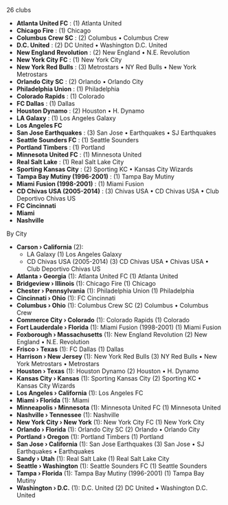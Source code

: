 26 clubs

- **Atlanta United FC** : (1) Atlanta United
- **Chicago Fire** : (1) Chicago
- **Columbus Crew SC** : (2) Columbus • Columbus Crew
- **D.C. United** : (2) DC United • Washington D.C. United
- **New England Revolution** : (2) New England • N.E. Revolution
- **New York City FC** : (1) New York City
- **New York Red Bulls** : (3) Metrostars • NY Red Bulls • New York Metrostars
- **Orlando City SC** : (2) Orlando • Orlando City
- **Philadelphia Union** : (1) Philadelphia
- **Colorado Rapids** : (1) Colorado
- **FC Dallas** : (1) Dallas
- **Houston Dynamo** : (2) Houston • H. Dynamo
- **LA Galaxy** : (1) Los Angeles Galaxy
- **Los Angeles FC**
- **San Jose Earthquakes** : (3) San Jose • Earthquakes • SJ Earthquakes
- **Seattle Sounders FC** : (1) Seattle Sounders
- **Portland Timbers** : (1) Portland
- **Minnesota United FC** : (1) Minnesota United
- **Real Salt Lake** : (1) Real Salt Lake City
- **Sporting Kansas City** : (2) Sporting KC • Kansas City Wizards
- **Tampa Bay Mutiny (1996-2001)** : (1) Tampa Bay Mutiny
- **Miami Fusion (1998-2001)** : (1) Miami Fusion
- **CD Chivas USA (2005-2014)** : (3) Chivas USA • CD Chivas USA • Club Deportivo Chivas US
- **FC Cincinnati**
- **Miami**
- **Nashville**




By City

- **Carson › California** (2): 
  - LA Galaxy  (1) Los Angeles Galaxy
  - CD Chivas USA (2005-2014)  (3) CD Chivas USA • Chivas USA • Club Deportivo Chivas US
- **Atlanta › Georgia** (1): Atlanta United FC  (1) Atlanta United
- **Bridgeview › Illinois** (1): Chicago Fire  (1) Chicago
- **Chester › Pennsylvania** (1): Philadelphia Union  (1) Philadelphia
- **Cincinnati › Ohio** (1): FC Cincinnati 
- **Columbus › Ohio** (1): Columbus Crew SC  (2) Columbus • Columbus Crew
- **Commerce City › Colorado** (1): Colorado Rapids  (1) Colorado
- **Fort Lauderdale › Florida** (1): Miami Fusion (1998-2001)  (1) Miami Fusion
- **Foxborough › Massachusetts** (1): New England Revolution  (2) New England • N.E. Revolution
- **Frisco › Texas** (1): FC Dallas  (1) Dallas
- **Harrison › New Jersey** (1): New York Red Bulls  (3) NY Red Bulls • New York Metrostars • Metrostars
- **Houston › Texas** (1): Houston Dynamo  (2) Houston • H. Dynamo
- **Kansas City › Kansas** (1): Sporting Kansas City  (2) Sporting KC • Kansas City Wizards
- **Los Angeles › California** (1): Los Angeles FC 
- **Miami › Florida** (1): Miami 
- **Minneapolis › Minnesota** (1): Minnesota United FC  (1) Minnesota United
- **Nashville › Tennessee** (1): Nashville 
- **New York City › New York** (1): New York City FC  (1) New York City
- **Orlando › Florida** (1): Orlando City SC  (2) Orlando • Orlando City
- **Portland › Oregon** (1): Portland Timbers  (1) Portland
- **San Jose › California** (1): San Jose Earthquakes  (3) San Jose • SJ Earthquakes • Earthquakes
- **Sandy › Utah** (1): Real Salt Lake  (1) Real Salt Lake City
- **Seattle › Washington** (1): Seattle Sounders FC  (1) Seattle Sounders
- **Tampa › Florida** (1): Tampa Bay Mutiny (1996-2001)  (1) Tampa Bay Mutiny
- **Washington › D.C.** (1): D.C. United  (2) DC United • Washington D.C. United


